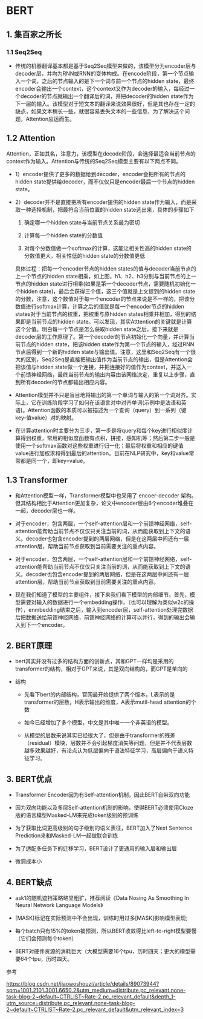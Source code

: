 # BERT

## 1. 集百家之所长

### 1.1 Seq2Seq

*   传统的机器翻译基本都是基于Seq2Seq模型来做的，该模型分为encoder层与decoder层，并均为RNN或RNN的变体构成。在encode阶段，第一个节点输入一个词，之后的节点输入的是下一个词与前一个节点的hidden state，最终encoder会输出一个context，这个context又作为decoder的输入，每经过一个decoder的节点就输出一个翻译后的词，并把decoder的hidden state作为下一层的输入。该模型对于短文本的翻译来说效果很好，但是其也存在一定的缺点，如果文本稍长一些，就很容易丢失文本的一些信息，为了解决这个问题，Attention应运而生。

## 1.2 Attention

Attention，正如其名，注意力，该模型在decode阶段，会选择最适合当前节点的context作为输入。Attention与传统的Seq2Seq模型主要有以下两点不同。

*   1）encoder提供了更多的数据给到decoder，encoder会把所有的节点的hidden state提供给decoder，而不仅仅只是encoder最后一个节点的hidden state。

*   2）decoder并不是直接把所有encoder提供的hidden state作为输入，而是采取一种选择机制，把最符合当前位置的hidden state选出来，具体的步骤如下

    1.  确定哪一个hidden state与当前节点关系最为密切

    2.  计算每一个hidden state的分数值

    3.  对每个分数值做一个softmax的计算，这能让相关性高的hidden state的分数值更大，相关性低的hidden state的分数值更低

    具体过程：把每一个encoder节点的hidden states的值与decoder当前节点的上一个节点的hidden state相乘，如上图，h1、h2、h3分别与当前节点的上一节点的hidden state进行相乘(如果是第一个decoder节点，需要随机初始化一个hidden state)，最后会获得三个值，这三个值就是上文提到的hidden state的分数，注意，这个数值对于每一个encoder的节点来说是不一样的，把该分数值进行softmax计算，计算之后的值就是每一个encoder节点的hidden states对于当前节点的权重，把权重与原hidden states相乘并相加，得到的结果即是当前节点的hidden state。可以发现，其实Atttention的关键就是计算这个分值。明白每一个节点是怎么获取hidden state之后，接下来就是decoder层的工作原理了。第一个decoder的节点初始化一个向量，并计算当前节点的hidden state，把该hidden state作为第一个节点的输入，经过RNN节点后得到一个新的hidden state与输出值。注意，这里和Seq2Seq有一个很大的区别，Seq2Seq是直接把输出值作为当前节点的输出，但是Attention会把该值与hidden state做一个连接，并把连接好的值作为context，并送入一个前馈神经网络，最终当前节点的输出内容由该网络决定，重复以上步骤，直到所有decoder的节点都输出相应内容。

<!---->

*   Attention模型并不只是盲目地将输出的第一个单词与输入的第一个词对齐。实际上，它在训练阶段学习了如何在该语言对中对齐单词(示例中是法语和英语)。Attention函数的本质可以被描述为一个查询（query）到一系列（键key-值value）对的映射。

*   在计算attention时主要分为三步，第一步是将query和每个key进行相似度计算得到权重，常用的相似度函数有点积，拼接，感知机等；然后第二步一般是使用一个softmax函数对这些权重进行归一化；最后将权重和相应的键值value进行加权求和得到最后的attention。目前在NLP研究中，key和value常常都是同一个，即key=value。

## 1.3 Transformer

*   和Attention模型一样，Transformer模型中也采用了 encoer-decoder 架构。但其结构相比于Attention更加复杂，论文中encoder层由6个encoder堆叠在一起，decoder层也一样。

*   对于encoder，包含两层，一个self-attention层和一个前馈神经网络，self-attention能帮助当前节点不仅仅只关注当前的词，从而能获取到上下文的语义。decoder也包含encoder提到的两层网络，但是在这两层中间还有一层attention层，帮助当前节点获取到当前需要关注的重点内容。

*   对于encoder，包含两层，一个self-attention层和一个前馈神经网络，self-attention能帮助当前节点不仅仅只关注当前的词，从而能获取到上下文的语义。decoder也包含encoder提到的两层网络，但是在这两层中间还有一层attention层，帮助当前节点获取到当前需要关注的重点内容。

*   现在我们知道了模型的主要组件，接下来我们看下模型的内部细节。首先，模型需要对输入的数据进行一个embedding操作，（也可以理解为类似w2c的操作），enmbedding结束之后，输入到encoder层，self-attention处理完数据后把数据送给前馈神经网络，前馈神经网络的计算可以并行，得到的输出会输入到下一个encoder。

## 2. BERT原理

*   bert其实并没有过多的结构方面的创新点，其和GPT一样均是采用的transformer的结构，相对于GPT来说，其是双向结构的，而GPT是单向的

*   结构

    *   先看下bert的内部结构，官网最开始提供了两个版本，L表示的是transformer的层数，H表示输出的维度，A表示mutil-head attention的个数

    *   如今已经增加了多个模型，中文是其中唯一一个非英语的模型。

    *   从模型的层数来说其实已经很大了，但是由于transformer的残差（residual）模块，层数并不会引起梯度消失等问题，但是并不代表层数越多效果越好，有论点认为低层偏向于语法特征学习，高层偏向于语义特征学习。

## 3. BERT优点

*   Transformer Encoder因为有Self-attention机制，因此BERT自带双向功能

*   因为双向功能以及多层Self-attention机制的影响，使得BERT必须使用Cloze版的语言模型Masked-LM来完成token级别的预训练

*   为了获取比词更高级别的句子级别的语义表征，BERT加入了Next Sentence Prediction来和Masked-LM一起做联合训练

*   为了适配多任务下的迁移学习，BERT设计了更通用的输入层和输出层

*   微调成本小

## 4. BERT缺点

*   ask1的随机遮挡策略略显粗犷，推荐阅读《Data Nosing As Smoothing In Neural Network Language Models》

*   \[MASK]标记在实际预测中不会出现，训练时用过多\[MASK]影响模型表现;

*   每个batch只有15%的token被预测，所以BERT收敛得比left-to-right模型要慢（它们会预测每个token）

*   BERT对硬件资源的消耗巨大（大模型需要16个tpu，历时四天；更大的模型需要64个tpu，历时四天。



参考

<https://blog.csdn.net/jiaowoshouzi/article/details/89073944?spm=1001.2101.3001.6650.2&utm_medium=distribute.pc_relevant.none-task-blog-2~default~CTRLIST~Rate-2.pc_relevant_default&depth_1-utm_source=distribute.pc_relevant.none-task-blog-2~default~CTRLIST~Rate-2.pc_relevant_default&utm_relevant_index=3>
